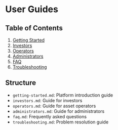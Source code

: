 # User Guides

## Table of Contents
1. [Getting Started](getting-started.md)
2. [Investors](investors.md)
3. [Operators](operators.md)
4. [Administrators](administrators.md)
5. [FAQ](faq.md)
6. [Troubleshooting](troubleshooting.md)

## Structure
- `getting-started.md`: Platform introduction guide
- `investors.md`: Guide for investors
- `operators.md`: Guide for asset operators
- `administrators.md`: Guide for administrators
- `faq.md`: Frequently asked questions
- `troubleshooting.md`: Problem resolution guide 